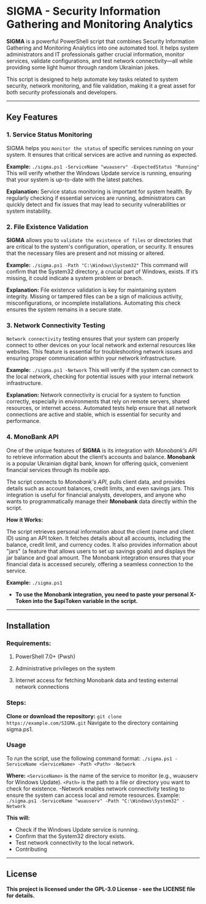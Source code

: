 # SIGMA - Security Information Gathering and Monitoring Analytics

**SIGMA** is a powerful PowerShell script that combines Security Information Gathering and Monitoring Analytics into one automated tool. It helps system administrators and IT professionals gather crucial information, monitor services, validate configurations, and test network connectivity—all while providing some light humor through random Ukrainian jokes.

This script is designed to help automate key tasks related to system security, network monitoring, and file validation, making it a great asset for both security professionals and developers.

---

## Key Features

### 1. Service Status Monitoring
SIGMA helps you `monitor the status` of specific services running on your system. It ensures that critical services are active and running as expected.
  
**Example:**
```./sigma.ps1 -ServiceName "wuauserv" -ExpectedStatus "Running"```
This will verify whether the Windows Update service is running, ensuring that your system is up-to-date with the latest patches.

**Explanation:**
Service status monitoring is important for system health. By regularly checking if essential services are running, administrators can quickly detect and fix issues that may lead to security vulnerabilities or system instability.

### 2. File Existence Validation
**SIGMA** allows you to `validate the existence of files` or directories that are critical to the system's configuration, operation, or security. It ensures that the necessary files are present and not missing or altered.

**Example:**
```./sigma.ps1 -Path "C:\Windows\System32"```
This command will confirm that the System32 directory, a crucial part of Windows, exists. If it’s missing, it could indicate a system problem or breach.

**Explanation:**
File existence validation is key for maintaining system integrity. Missing or tampered files can be a sign of malicious activity, misconfigurations, or incomplete installations. Automating this check ensures the system remains in a secure state.

### 3. Network Connectivity Testing
`Network connectivity` testing ensures that your system can properly connect to other devices on your local network and external resources like websites. This feature is essential for troubleshooting network issues and ensuring proper communication within your network infrastructure.

**Example:**
``./sigma.ps1 -Network``
This will verify if the system can connect to the local network, checking for potential issues with your internal network infrastructure.

**Explanation:**
Network connectivity is crucial for a system to function correctly, especially in environments that rely on remote servers, shared resources, or internet access. Automated tests help ensure that all network connections are active and stable, which is essential for security and performance.

### 4. MonoBank API
One of the unique features of **SIGMA** is its integration with *Monobank’s API* to retrieve information about the client’s accounts and balance. **Monobank** is a popular Ukrainian digital bank, known for offering quick, convenient financial services through its mobile app.

The script connects to *Monobank's API*, pulls client data, and provides details such as account balances, credit limits, and even savings jars. This integration is useful for financial analysts, developers, and anyone who wants to programmatically manage their **Monobank** data directly within the script.

**How it Works:**

The script retrieves personal information about the client (name and client ID) using an API token.
It fetches details about all accounts, including the balance, credit limit, and currency codes.
It also provides information about "jars" (a feature that allows users to set up savings goals) and displays the jar balance and goal amount.
The Monobank integration ensures that your financial data is accessed securely, offering a seamless connection to the service.

**Example:**
```./sigma.ps1```

- **To use the Monobank integration, you need to paste your personal X-Token into the $apiToken variable in the script.**

---

## Installation

### Requirements:

1. PowerShell 7.0+ (Pwsh)

2. Administrative privileges on the system
3. Internet access for fetching Monobank data and testing external network connections
### Steps:

**Clone or download the repository:**
```git clone https://example.com/SIGMA.git```
Navigate to the directory containing sigma.ps1.

### Usage

To run the script, use the following command format:
``./sigma.ps1 -ServiceName <ServiceName> -Path <Path> -Network``

**Where:**
``<ServiceName>`` is the name of the service to monitor (e.g., wuauserv for Windows Update).
``<Path>`` is the path to a file or directory you want to check for existence.
-Network enables network connectivity testing to ensure the system can access local and remote resources.
Example:
``./sigma.ps1 -ServiceName "wuauserv" -Path "C:\Windows\System32" -Network``

**This will:**
- Check if the Windows Update service is running.
- Confirm that the System32 directory exists.
- Test network connectivity to the local network.
- Contributing

---
## License

**This project is licensed under the GPL-3.0 License - see the LICENSE file for details.**
